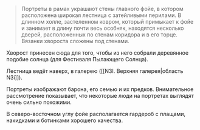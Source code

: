 > Портреты в рамах украшают стены главного фойе, в котором расположена широкая лестница с затейливыми перилами. В длинном холле, застеленном ковром, который примыкает к фойе и занимает в длину почти весь особняк, находятся несколько дверей, расположенных по стенам коридора и в его торце. Вязанки хвороста сложены под стенами.

Хворост принесен сюда для того, чтобы из него собрали деревянное подобие солнца (для Фестиваля Пылающего Солнца).

Лестница ведёт наверх, в галерею ([[N3I. Верхняя галерея|область N3i]]).

Портреты изображают барона, его семью и их предков. Внимательное рассмотрение показывает, что некоторые люди на портретах выглядят очень сильно похожими.

В северо-восточном углу фойе располагается гардероб с плащами, накидками и ботинками хорошего качества.